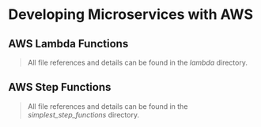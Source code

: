 # Developing Microservices with AWS

## AWS Lambda Functions

> All file references and details can be found in the _lambda_ directory.

## AWS Step Functions

> All file references and details can be found in the _simplest_step_functions_ directory.
